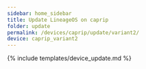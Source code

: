 ```yaml
---
sidebar: home_sidebar
title: Update LineageOS on caprip
folder: update
permalink: /devices/caprip/update/variant2/
device: caprip_variant2
---
```

{% include templates/device_update.md %}
